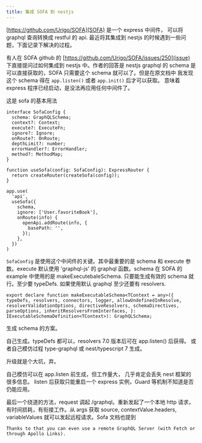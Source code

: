```yaml
---
title: 集成 SOFA 到 nestjs
---
```


[https://github.com/Urigo/SOFA](SOFA) 是一个 express 中间件，
可以将 graphql 查询转换成 restful 的 api. 最近将其集成到 nestjs
的时候遇到一些问题，下面记录下解决的过程。

有人在 SOFA github 的 [https://github.com/Urigo/SOFA/issues/250](issue)
下直接提问过如何集成到 nestjs 中。作者的回答是 nestjs graphql 的
schema 是可以直接获取的，SOFA 只需要这个 schema 就可以了。但是在原文档中
我发现这个 schema 得在 `app.listen()` 或者 `app.init()` 后才可以获取。
意味着 express 程序已经启动，是没法再应用任何中间件了。

这是 sofa 的基本用法

```
interface SofaConfig {
  schema: GraphQLSchema;
  context?: Context;
  execute?: ExecuteFn;
  ignore?: Ignore;
  onRoute?: OnRoute;
  depthLimit?: number;
  errorHandler?: ErrorHandler;
  method?: MethodMap;
}

function useSofa(config: SofaConfig): ExpressRouter {
  return createRouter(createSofa(config));
}

app.use(
  'api',
  useSofa({
    schema,
    ignore: ['User.favoriteBook'],
    onRoute(info) {
      openApi.addRoute(info, {
        basePath: '',
      });
    },
  })
)
```

`SofaConfig` 是使用这个中间件的关键。其中最重要的是 schema 和 execute
参数。execute 默认使用 'graphql-js' 的 graphql 函数。schema 在 SOFA
的 example 中使用的是 makeExecutebaleSchema. 只要能生成有效的 schema
就行。至少要 typeDefs. 如果使用默认 graphql 至少还要有 resolvers.

```
export declare function makeExecutableSchema<TContext = any>({ typeDefs, resolvers, connectors, logger, allowUndefinedInResolve, resolverValidationOptions, directiveResolvers, schemaDirectives, parseOptions, inheritResolversFromInterfaces, }: IExecutableSchemaDefinition<TContext>): GraphQLSchema;
```

生成 schema 的方案。

自己生成。typeDefs 都可以，resolvers 7.0 版本后可在 app.listen() 后获得。
或者自己模仿过程 type-graphql 或 nest/typescript 7 生成。

升级就是个大坑，弃。

自己模仿可以在 app.listen 前生成，但工作量大，
几乎肯定会丢失 nest 框架的很多信息。
listen 后获取只能重启一个 express 实例，Guard 等机制不知道是否仍能应用。

最后一个绕道的方法，request 调起 /graphql。重新发起了一个本地 http 请求，
有时间损耗，有衔接工作。从 args 获取 source, contextValue.headers,
variableValues 就可以发起远程请求。Sofa 文档也提到

```
Thanks to that you can even use a remote GraphQL Server (with Fetch or through Apollo Links).
```
